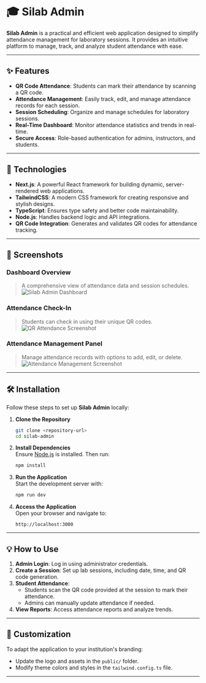 # 🎓 **Silab Admin**  

**Silab Admin** is a practical and efficient web application designed to simplify attendance management for laboratory sessions. It provides an intuitive platform to manage, track, and analyze student attendance with ease.  

---

## ✨ **Features**  

- **QR Code Attendance**: Students can mark their attendance by scanning a QR code.  
- **Attendance Management**: Easily track, edit, and manage attendance records for each session.  
- **Session Scheduling**: Organize and manage schedules for laboratory sessions.  
- **Real-Time Dashboard**: Monitor attendance statistics and trends in real-time.  
- **Secure Access**: Role-based authentication for admins, instructors, and students.  

---

## 🚀 **Technologies**  

- **Next.js**: A powerful React framework for building dynamic, server-rendered web applications.  
- **TailwindCSS**: A modern CSS framework for creating responsive and stylish designs.  
- **TypeScript**: Ensures type safety and better code maintainability.  
- **Node.js**: Handles backend logic and API integrations.  
- **QR Code Integration**: Generates and validates QR codes for attendance tracking.  

---

## 📸 **Screenshots**  

### Dashboard Overview  
> A comprehensive view of attendance data and session schedules.  
![Silab Admin Dashboard](./public/dashboard-screenshot.png)  

### Attendance Check-In  
> Students can check in using their unique QR codes.  
![QR Attendance Screenshot](./public/qr-screenshot.png)  

### Attendance Management Panel  
> Manage attendance records with options to add, edit, or delete.  
![Attendance Management Screenshot](./public/attendance-management.png)  

---

## 🛠️ **Installation**  

Follow these steps to set up **Silab Admin** locally:  

1. **Clone the Repository**  
   ```bash
   git clone <repository-url>
   cd silab-admin
   ```  

2. **Install Dependencies**  
   Ensure [Node.js](https://nodejs.org/) is installed. Then run:  
   ```bash
   npm install
   ```  

3. **Run the Application**  
   Start the development server with:  
   ```bash
   npm run dev
   ```  

4. **Access the Application**  
   Open your browser and navigate to:  
   ```
   http://localhost:3000
   ```  

---

## 💡 **How to Use**  

1. **Admin Login**: Log in using administrator credentials.  
2. **Create a Session**: Set up lab sessions, including date, time, and QR code generation.  
3. **Student Attendance**:  
   - Students scan the QR code provided at the session to mark their attendance.  
   - Admins can manually update attendance if needed.  
4. **View Reports**: Access attendance reports and analyze trends.  

---

## 🎨 **Customization**  

To adapt the application to your institution's branding:  
- Update the logo and assets in the `public/` folder.  
- Modify theme colors and styles in the `tailwind.config.ts` file.  

---
